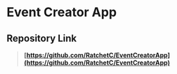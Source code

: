 # Event Creator App

## Repository Link

>**[https://github.com/RatchetC/EventCreatorApp](https://github.com/RatchetC/EventCreatorApp)**